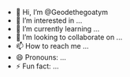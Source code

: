 - 👋 Hi, I’m @Geodethegoatym
- 👀 I’m interested in ...
- 🌱 I’m currently learning ...
- 💞️ I’m looking to collaborate on ...
- 📫 How to reach me ...
- 😄 Pronouns: ...
- ⚡ Fun fact: ...

<!---
Geodethegoatym/Geodethegoatym is a ✨ special ✨ repository because its `README.md` (this file) appears on your GitHub profile.
You can click the Preview link to take a look at your changes.
--->

